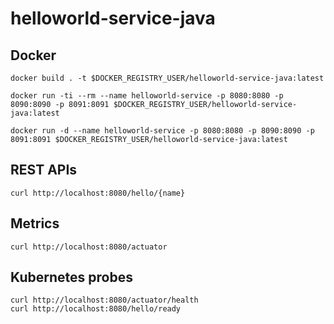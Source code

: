
# helloworld-service-java

## Docker
```
docker build . -t $DOCKER_REGISTRY_USER/helloworld-service-java:latest

docker run -ti --rm --name helloworld-service -p 8080:8080 -p 8090:8090 -p 8091:8091 $DOCKER_REGISTRY_USER/helloworld-service-java:latest

docker run -d --name helloworld-service -p 8080:8080 -p 8090:8090 -p 8091:8091 $DOCKER_REGISTRY_USER/helloworld-service-java:latest
```

## REST APIs
```
curl http://localhost:8080/hello/{name}
```

## Metrics
```
curl http://localhost:8080/actuator
```

## Kubernetes probes
```
curl http://localhost:8080/actuator/health
curl http://localhost:8080/hello/ready
```
